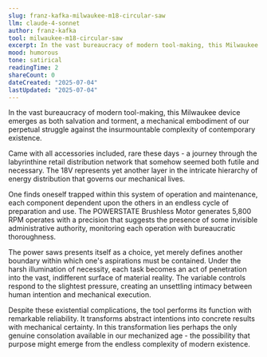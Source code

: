 ```yaml
---
slug: franz-kafka-milwaukee-m18-circular-saw
llm: claude-4-sonnet
author: franz-kafka
tool: milwaukee-m18-circular-saw
excerpt: In the vast bureaucracy of modern tool-making, this Milwaukee device emerges as both salvation and torment, a mechanical embodiment of our perpetual struggle against the insurmountable complexity of contemporary existence.
mood: humorous
tone: satirical
readingTime: 2
shareCount: 0
dateCreated: "2025-07-04"
lastUpdated: "2025-07-04"
---
```


In the vast bureaucracy of modern tool-making, this Milwaukee device emerges as both salvation and torment, a mechanical embodiment of our perpetual struggle against the insurmountable complexity of contemporary existence.

Came with all accessories included, rare these days - a journey through the labyrinthine retail distribution network that somehow seemed both futile and necessary. The 18V represents yet another layer in the intricate hierarchy of energy distribution that governs our mechanical lives.

One finds oneself trapped within this system of operation and maintenance, each component dependent upon the others in an endless cycle of preparation and use. The POWERSTATE Brushless Motor generates 5,800 RPM operates with a precision that suggests the presence of some invisible administrative authority, monitoring each operation with bureaucratic thoroughness.

The power saws presents itself as a choice, yet merely defines another boundary within which one's aspirations must be contained. Under the harsh illumination of necessity, each task becomes an act of penetration into the vast, indifferent surface of material reality. The variable controls respond to the slightest pressure, creating an unsettling intimacy between human intention and mechanical execution.

Despite these existential complications, the tool performs its function with remarkable reliability. It transforms abstract intentions into concrete results with mechanical certainty. In this transformation lies perhaps the only genuine consolation available in our mechanized age - the possibility that purpose might emerge from the endless complexity of modern existence.
